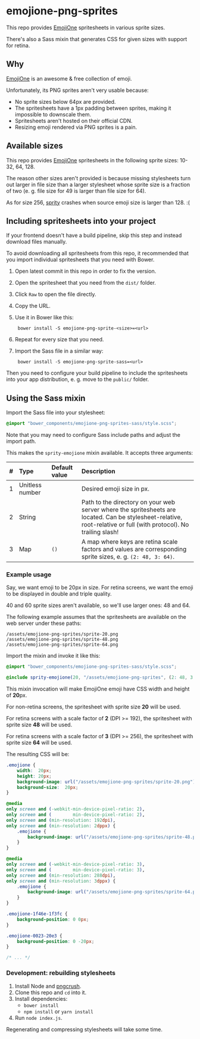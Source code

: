 # emojione-png-sprites

This repo provides [EmojiOne](https://emojione.com) spritesheets in various sprite sizes.

There's also a Sass mixin that generates CSS for given sizes with support for retina.



## Why

[EmojiOne](https://emojione.com) is an awesome & free collection of emoji.

Unfortunately, its PNG sprites aren't very usable because:

* No sprite sizes below 64px are provided.
* The spritesheets have a 1px padding between sprites, making it impossible to downscale them.
* Spritesheets aren't hosted on their official CDN.
* Resizing emoji rendered via PNG sprites is a pain.



## Available sizes

This repo provides [EmojiOne](https://emojione.com) spritesheets in the following sprite sizes: 10-32, 64, 128.
 
The reason other sizes aren't provided is because missing stylesheets turn out larger in file size than a larger stylesheet whose sprite size is a fraction of two (e. g. file size for 49 is larger than file size for 64).

As for size 256, [sprity](https://github.com/sprity/sprity) crashes when source emoji size is larger than 128. :(



## Including spritesheets into your project

If your frontend doesn't have a build pipeline, skip this step and instead download files manually.

To avoid downloading all spritesheets from this repo, it recommended that you import individual spritesheets that you need with Bower.

1. Open latest commit in this repo in order to fix the version.
2. Open the spritesheet that you need from the `dist/` folder.
3. Click `Raw` to open the file directly.
4. Copy the URL.
5. Use it in Bower like this:

        bower install -S emojione-png-sprite-<size>=<url>
        
6. Repeat for every size that you need.
7. Import the Sass file in a similar way: 

        bower install -S emojione-png-sprite-sass=<url>

Then you need to configure your build pipeline to include the spritesheets into your app distribution, e. g. move to the `public/` folder.



## Using the Sass mixin

Import the Sass file into your stylesheet:

```scss
@import "bower_components/emojione-png-sprites-sass/style.scss";
```

Note that you may need to configure Sass include paths and adjust the import path.

This makes the `sprity-emojione` mixin available. It accepts three arguments:

| # | Type            | Default value | Description                                                                                                                                                        |
|:--|:----------------|:--------------|:-------------------------------------------------------------------------------------------------------------------------------------------------------------------|
| 1 | Unitless number | <required>    | Desired emoji size in px.                                                                                                                                          |
| 2 | String          | <required>    | Path to the directory on your web server where the spritesheets are located. Can be stylesheet-relative, root-relative or full (with protocol). No trailing slash! |
| 3 | Map             | `()`          | A map where keys are retina scale factors and values are corresponding sprite sizes, e. g. `(2: 48, 3: 64)`.                                                       |



### Example usage

Say, we want emoji to be 20px in size. For retina screens, we want the emoji to be displayed in double and triple quality.

40 and 60 sprite sizes aren't available, so we'll use larger ones: 48 and 64.

The following example assumes that the spritesheets are available on the web server under these paths:

    /assets/emojione-png-sprites/sprite-20.png
    /assets/emojione-png-sprites/sprite-48.png
    /assets/emojione-png-sprites/sprite-64.png

Import the mixin and invoke it like this:

```scss
@import "bower_components/emojione-png-sprites-sass/style.scss";

@include sprity-emojione(20, "/assets/emojione-png-sprites", (2: 48, 3: 64));
```

This mixin invocation will make EmojiOne emoji have CSS width and height of **20**px.

For non-retina screens, the spritesheet with sprite size **20** will be used.

For retina screens with a scale factor of **2** (DPI >= 192), the spritesheet with sprite size **48** will be used.

For retina screens with a scale factor of **3** (DPI >= 256), the spritesheet with sprite size **64** will be used.

The resulting CSS will be:

```css
.emojione {
    width:  20px;
    height: 20px;
    background-image: url("/assets/emojione-png-sprites/sprite-20.png");
    background-size:  20px;
}

@media
only screen and (-webkit-min-device-pixel-ratio: 2),
only screen and (        min-device-pixel-ratio: 2),
only screen and (min-resolution: 192dpi),
only screen and (min-resolution: 2dppx) {
    .emojione {
        background-image: url("/assets/emojione-png-sprites/sprite-48.png");
    }
}

@media
only screen and (-webkit-min-device-pixel-ratio: 3),
only screen and (        min-device-pixel-ratio: 3),
only screen and (min-resolution: 288dpi),
only screen and (min-resolution: 3dppx) {
    .emojione {
        background-image: url("/assets/emojione-png-sprites/sprite-64.png");
    }
}

.emojione-1f46e-1f3fc {
    background-position: 0 0px;
}

.emojione-0023-20e3 {
    background-position: 0 -20px;
}

/* ... */
```



### Development: rebuilding stylesheets

1. Install Node and [pngcrush](https://pmt.sourceforge.io/pngcrush/).
2. Clone this repo and `cd` into it.
3. Install dependencies:
    * `bower install`
    * `npm install` or `yarn install`
4. Run `node index.js`.

Regenerating and compressing stylesheets will take some time.
